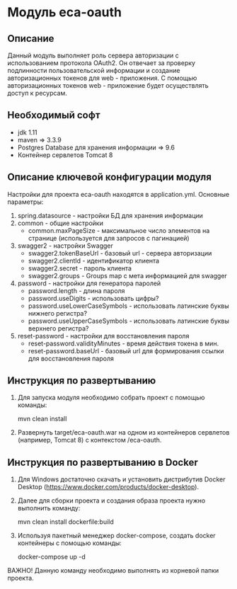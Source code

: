 Модуль eca-oauth
========================================

Описание
----------------------------------------
Данный модуль выполняет роль сервера авторизации c использованием протокола OAuth2.
Он отвечает за проверку подлинности пользовательской информации и создание авторизационных токенов
для web - приложения. С помощью авторизационных токенов web - приложение будет осуществлять доступ к ресурсам.

Необходимый софт
----------------------------------------
* jdk 1.11
* maven => 3.3.9
* Postgres Database для хранения информации => 9.6
* Контейнер сервлетов Tomcat 8

Описание ключевой конфигурации модуля
----------------------------------------
Настройки для проекта eca-oauth находятся в application.yml. Основные параметры:
1) spring.datasource - настройки БД для хранения информации
2) common - общие настройки
   * common.maxPageSize - максимальное число элементов на странице (используется для запросов с пагинацией)
3) swagger2 - настройки Swagger
   * swagger2.tokenBaseUrl - базовый url - сервера авторизации
   * swagger2.clientId - идентификатор клиента
   * swagger2.secret - пароль клиента
   * swagger2.groups - Groups map с мета информацией для swagger
4) password - настройки для генератора паролей
   * password.length - длина пароля
   * password.useDigits - использовать цифры?
   * password.useLowerCaseSymbols - использовать латинские буквы нижнего регистра?
   * password.useUpperCaseSymbols - использовать латинские буквы верхнего регистра?
5) reset-password - настройки для восстановления пароля
   * reset-password.validityMinutes - время действия токена в мин.
   * reset-password.baseUrl - базовый url для формирования ссылки для восстановления пароля


Инструкция по развертыванию
----------------------------------------

1. Для запуска модуля необходимо собрать проект с помощью команды:
    
   mvn clean install
    
2. Развернуть target/eca-oauth.war на одном из контейнеров сервлетов (например, Tomcat 8) с контекстом /eca-oauth.

Инструкция по развертыванию в Docker
-------------------------------------------------------

1. Для Windows достаточно скачать и установить дистрибутив Docker Desktop (https://www.docker.com/products/docker-desktop).

2. Далее для сборки проекта и создания образа проекта нужно выполнить команду:

    mvn clean install dockerfile:build

3. Используя пакетный менеджер docker-compose, создать docker контейнеры с помощью команды:

    docker-compose up -d

ВАЖНО! Данную команду необходимо выполнять из корневой папки проекта.
